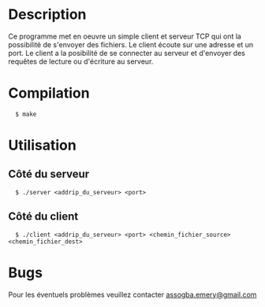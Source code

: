 # Description

Ce programme met en oeuvre un simple client et serveur TCP qui ont la 
possibilité de s'envoyer des fichiers. Le client écoute sur une adresse 
et un port. Le client a la posibilité de se connecter au serveur et d'envoyer 
des requêtes de lecture ou d'écriture au serveur.

# Compilation
  ```
    $ make
  ```
# Utilisation
## Côté du serveur
```
  $ ./server <addrip_du_serveur> <port> 
```

## Côté du client

```
  $ ./client <addrip_du_serveur> <port> <chemin_fichier_source> <chemin_fichier_dest>
```

# Bugs
Pour les éventuels problèmes veuillez contacter assogba.emery@gmail.com
